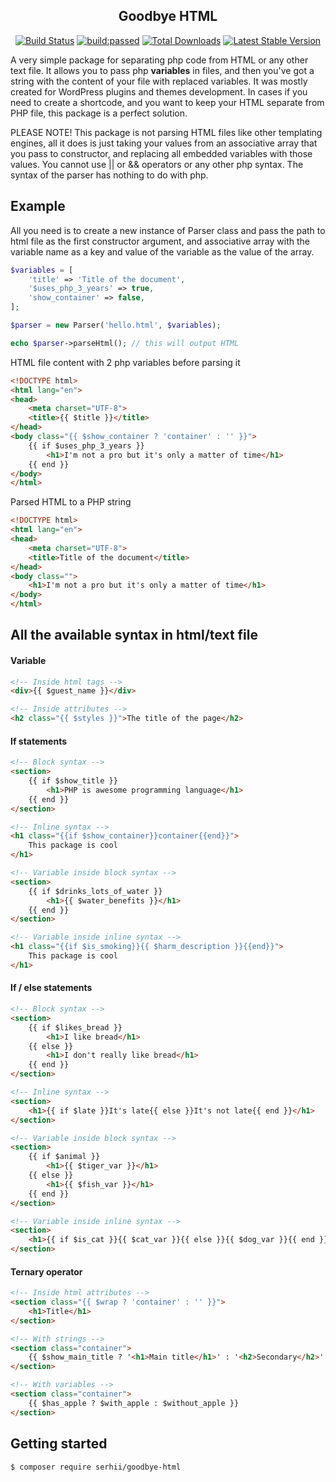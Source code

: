 <h2 align="center">Goodbye HTML</h2>

<p align="center">
    <a href="https://actions-badge.atrox.dev/SerhiiCho/goodbye-html/goto"><img alt="Build Status" src="https://img.shields.io/endpoint.svg?url=https%3A%2F%2Factions-badge.atrox.dev%2FSerhiiCho%2Fgoodbye-html%2Fbadge&style=flat" /></a>
    <a href="https://travis-ci.org/serhii/goodbye-html"><img src="https://travis-ci.org/SerhiiCho/goodbye-html.svg?branch=master" alt="build:passed"></a>
    <a href="https://packagist.org/packages/serhii/goodbye-html"><img src="https://poser.pugx.org/serhii/goodbye-html/d/total.svg" alt="Total Downloads"></a>
    <a href="https://packagist.org/packages/serhii/goodbye-html"><img src="https://poser.pugx.org/serhii/goodbye-html/v/stable.svg" alt="Latest Stable Version"></a>
</p>

A very simple package for separating php code from HTML or any other text file. It allows you to pass php **variables** in files, and then you've got a string with the content of your file with replaced variables. It was mostly created for WordPress plugins and themes development. In cases if you need to create a shortcode, and you want to keep your HTML separate from PHP file, this package is a perfect solution.

PLEASE NOTE! This package is not parsing HTML files like other templating engines, all it does is just taking your values from an associative array that you pass to constructor, and replacing all embedded variables with those values. You cannot use || or && operators or any other php syntax. The syntax of the parser has nothing to do with php.

## Example
All you need is to create a new instance of Parser class and pass the path to html file as the first constructor argument, and associative array with the variable name as a key and value of the variable as the value of the array.

```php
$variables = [
    'title' => 'Title of the document',
    '$uses_php_3_years' => true,
    'show_container' => false,
];

$parser = new Parser('hello.html', $variables);

echo $parser->parseHtml(); // this will output HTML
```

HTML file content with 2 php variables before parsing it
```html
<!DOCTYPE html>
<html lang="en">
<head>
    <meta charset="UTF-8">
    <title>{{ $title }}</title>
</head>
<body class="{{ $show_container ? 'container' : '' }}">
    {{ if $uses_php_3_years }}
        <h1>I'm not a pro but it's only a matter of time</h1>
    {{ end }}
</body>
</html>
```

Parsed HTML to a PHP string
```html
<!DOCTYPE html>
<html lang="en">
<head>
    <meta charset="UTF-8">
    <title>Title of the document</title>
</head>
<body class="">
    <h1>I'm not a pro but it's only a matter of time</h1>
</body>
</html>
```

## All the available syntax in html/text file

#### Variable

```html
<!-- Inside html tags -->
<div>{{ $guest_name }}</div>
```

```html
<!-- Inside attributes -->
<h2 class="{{ $styles }}">The title of the page</h2>
```

#### If statements

```html
<!-- Block syntax -->
<section>
    {{ if $show_title }}
        <h1>PHP is awesome programming language</h1>
    {{ end }}
</section>
```

```html
<!-- Inline syntax -->
<h1 class="{{if $show_container}}container{{end}}">
    This package is cool
</h1>
```

```html
<!-- Variable inside block syntax -->
<section>
    {{ if $drinks_lots_of_water }}
        <h1>{{ $water_benefits }}</h1>
    {{ end }}
</section>
```

```html
<!-- Variable inside inline syntax -->
<h1 class="{{if $is_smoking}}{{ $harm_description }}{{end}}">
    This package is cool
</h1>
```

#### If / else statements

```html
<!-- Block syntax -->
<section>
    {{ if $likes_bread }}
        <h1>I like bread</h1>
    {{ else }}
        <h1>I don't really like bread</h1>
    {{ end }}
</section>
```

```html
<!-- Inline syntax -->
<section>
    <h1>{{ if $late }}It's late{{ else }}It's not late{{ end }}</h1>
</section>
```

```html
<!-- Variable inside block syntax -->
<section>
    {{ if $animal }}
        <h1>{{ $tiger_var }}</h1>
    {{ else }}
        <h1>{{ $fish_var }}</h1>
    {{ end }}
</section>
```

```html
<!-- Variable inside inline syntax -->
<section>
    <h1>{{ if $is_cat }}{{ $cat_var }}{{ else }}{{ $dog_var }}{{ end }}</h1>
</section>
```

#### Ternary operator

```html
<!-- Inside html attributes -->
<section class="{{ $wrap ? 'container' : '' }}">
    <h1>Title</h1>
</section>
```

```html
<!-- With strings -->
<section class="container">
    {{ $show_main_title ? '<h1>Main title</h1>' : '<h2>Secondary</h2>' }}
</section>
```

```html
<!-- With variables -->
<section class="container">
    {{ $has_apple ? $with_apple : $without_apple }}
</section>
```

## Getting started
```bash
$ composer require serhii/goodbye-html
```
